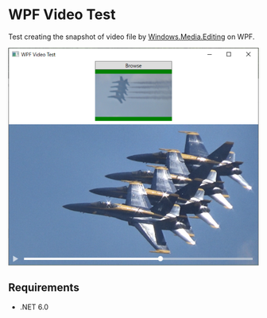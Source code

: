 ﻿# WPF Video Test

Test creating the snapshot of video file by [Windows.Media.Editing](https://docs.microsoft.com/en-us/uwp/api/windows.media.editing) on WPF.

![Sceenshot](Images/VideoBox.png)

## Requirements

- .NET 6.0
